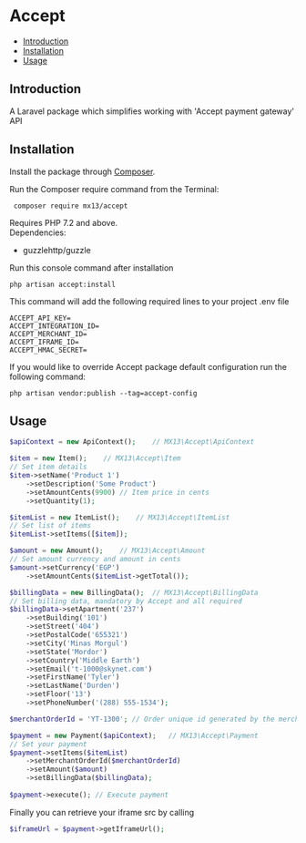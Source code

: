 # Accept
- [Introduction](#introduction)
- [Installation](#installation)
- [Usage](#usage)

<a name="introduction"></a>
## Introduction
A Laravel package which simplifies working with 'Accept payment gateway' API

 <a name="installation"></a>
 ## Installation
 Install the package through [Composer](http://getcomposer.org/). 
 
 Run the Composer require command from the Terminal:
 
     composer require mx13/accept
     
 Requires PHP 7.2 and above.<br>
 Dependencies:
  * guzzlehttp/guzzle
  
Run this console command after installation
    
    php artisan accept:install
    
This command will add the following required lines to your project .env file
````
ACCEPT_API_KEY=
ACCEPT_INTEGRATION_ID=
ACCEPT_MERCHANT_ID=
ACCEPT_IFRAME_ID=
ACCEPT_HMAC_SECRET=
````

If you would like to override Accept package default configuration run the following command:

    php artisan vendor:publish --tag=accept-config
  
 <a name="usage"></a>
 ## Usage
 
 ```php
 $apiContext = new ApiContext();    // MX13\Accept\ApiContext
 
 $item = new Item();    // MX13\Accept\Item
 // Set item details
 $item->setName('Product 1')    
     ->setDescription('Some Product')
     ->setAmountCents(9900) // Item price in cents
     ->setQuantity(1);

 $itemList = new ItemList();    // MX13\Accept\ItemList
 // Set list of items
 $itemList->setItems([$item]);

 $amount = new Amount();    // MX13\Accept\Amount
 // Set amount currency and amount in cents
 $amount->setCurrency('EGP')    
     ->setAmountCents($itemList->getTotal());

 $billingData = new BillingData();  // MX13\Accept\BillingData
 // Set billing data, mandatory by Accept and all required
 $billingData->setApartment('237')
     ->setBuilding('101')
     ->setStreet('404')
     ->setPostalCode('655321')
     ->setCity('Minas Morgul')
     ->setState('Mordor')
     ->setCountry('Middle Earth')
     ->setEmail('t-1000@skynet.com')
     ->setFirstName('Tyler')
     ->setLastName('Durden')
     ->setFloor('13')
     ->setPhoneNumber('(288) 555-1534');

 $merchantOrderId = 'YT-1300'; // Order unique id generated by the merchant

 $payment = new Payment($apiContext);   // MX13\Accept\Payment
 // Set your payment
 $payment->setItems($itemList)
     ->setMerchantOrderId($merchantOrderId)
     ->setAmount($amount)
     ->setBillingData($billingData);
     
 $payment->execute(); // Execute payment
```
Finally you can retrieve your iframe src by calling

```php
$iframeUrl = $payment->getIframeUrl();